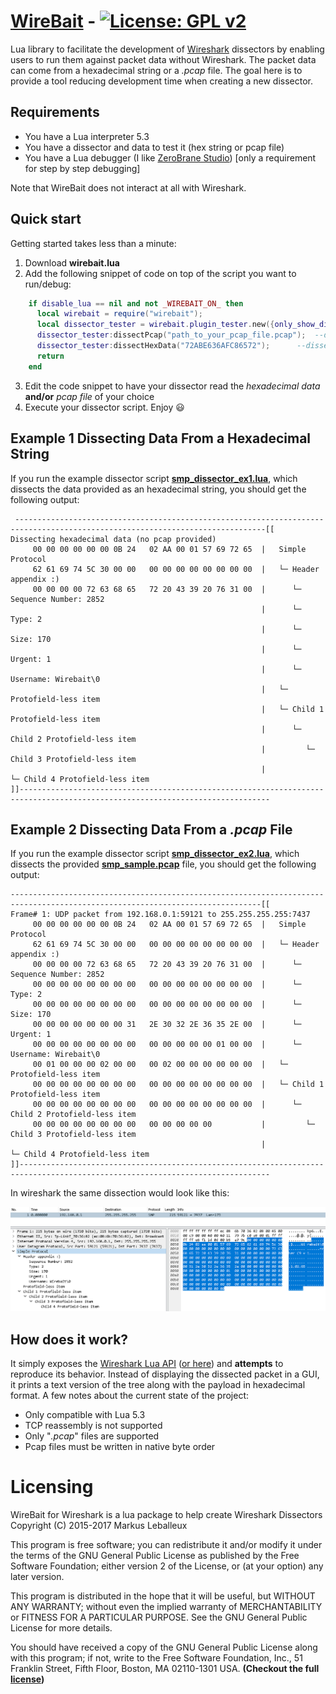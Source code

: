 # [WireBait](https://github.com/MarkoPaul0/WireBait)  -  [![License: GPL v2](https://img.shields.io/badge/License-GPL%20v2-blue.svg)](https://www.gnu.org/licenses/old-licenses/gpl-2.0.en.html)
Lua library to facilitate the development of [Wireshark](https://www.wireshark.org/) dissectors by enabling users to run them against packet data without Wireshark. The packet data can come from a hexadecimal string or a *.pcap* file.
The goal here is to provide a tool reducing development time when creating a new dissector.

## Requirements
  * You have a Lua interpreter 5.3
  * You have a dissector and data to test it (hex string or pcap file)
  * You have a Lua debugger (I like [ZeroBrane Studio](https://studio.zerobrane.com/)) [only a requirement for step by step debugging]
  
Note that WireBait does not interact at all with Wireshark.

## Quick start
Getting started takes less than a minute:
  1. Download **wirebait.lua**
  2. Add the following snippet of code on top of the script you want to run/debug:
```lua
    if disable_lua == nil and not _WIREBAIT_ON_ then
      local wirebait = require("wirebait");
      local dissector_tester = wirebait.plugin_tester.new({only_show_dissected_packets=true});
      dissector_tester:dissectPcap("path_to_your_pcap_file.pcap");  --dissecting data from a pcap file
      dissector_tester:dissectHexData("72ABE636AFC86572");	    --dissecting data from a hex string	
      return
    end
```
  3. Edit the code snippet to have your dissector read the *hexadecimal data* **and/or** *pcap file* of your choice
  4. Execute your dissector script. Enjoy :smiley:
  
 ## Example 1 Dissecting Data From a Hexadecimal String
 If you run the example dissector script **[smp_dissector_ex1.lua](example/smp_dissector_ex2.lua)**, which dissects the data provided as an hexadecimal string, you should get the following output:
```
 ------------------------------------------------------------------------------------------------------------------------------[[
Dissecting hexadecimal data (no pcap provided)
	 00 00 00 00 00 00 0B 24   02 AA 00 01 57 69 72 65	|	Simple Protocol
	 62 61 69 74 5C 30 00 00   00 00 00 00 00 00 00 00	|	└─ Header appendix :)
	 00 00 00 00 72 63 68 65   72 20 43 39 20 76 31 00	|	   └─ Sequence Number: 2852
	                                                	|	   └─ Type: 2
	                                                	|	   └─ Size: 170
	                                                	|	   └─ Urgent: 1
	                                                	|	   └─ Username: Wirebait\0
	                                                	|	└─ Protofield-less item
	                                                	|	└─ Child 1 Protofield-less item
	                                                	|	   └─ Child 2 Protofield-less item
	                                                	|	      └─ Child 3 Protofield-less item
	                                                	|	         └─ Child 4 Protofield-less item
]]------------------------------------------------------------------------------------------------------------------------------
```
 
 ## Example 2 Dissecting Data From a *.pcap* File
 If you run the example dissector script **[smp_dissector_ex2.lua](example/smp_dissector_ex2.lua)**, which dissects the provided **[smp_sample.pcap](example/smp_sample.pcap)** file, you should get the following output:
```
------------------------------------------------------------------------------------------------------------------------------[[
Frame# 1: UDP packet from 192.168.0.1:59121 to 255.255.255.255:7437
	 00 00 00 00 00 00 0B 24   02 AA 00 01 57 69 72 65	|	Simple Protocol
	 62 61 69 74 5C 30 00 00   00 00 00 00 00 00 00 00	|	└─ Header appendix :)
	 00 00 00 00 72 63 68 65   72 20 43 39 20 76 31 00	|	   └─ Sequence Number: 2852
	 00 00 00 00 00 00 00 00   00 00 00 00 00 00 00 00	|	   └─ Type: 2
	 00 00 00 00 00 00 00 00   00 00 00 00 00 00 00 00	|	   └─ Size: 170
	 00 00 00 00 00 00 00 31   2E 30 32 2E 36 35 2E 00	|	   └─ Urgent: 1
	 00 00 00 00 00 00 00 00   00 00 00 00 00 01 00 00	|	   └─ Username: Wirebait\0
	 00 01 00 00 00 02 00 00   00 02 00 00 00 00 00 00	|	└─ Protofield-less item
	 00 00 00 00 00 00 00 00   00 00 00 00 00 00 00 00	|	└─ Child 1 Protofield-less item
	 00 00 00 00 00 00 00 00   00 00 00 00 00 00 00 00	|	   └─ Child 2 Protofield-less item
	 00 00 00 00 00 00 00 00   00 00 00 00 00       	|	      └─ Child 3 Protofield-less item
	                                                	|	         └─ Child 4 Protofield-less item
]]------------------------------------------------------------------------------------------------------------------------------
```

  In wireshark the same dissection would look like this:
  
  ![](example/smp_sample_in_wireshark.png)
  
## How does it work?
It simply exposes the [Wireshark Lua API](https://www.wireshark.org/docs/wsdg_html_chunked/wsluarm_modules.html) ([or here](https://wiki.wireshark.org/LuaAPI)) and **attempts** to reproduce its behavior. Instead of displaying the dissected packet in a GUI, it prints a text version of the tree along with the payload in hexadecimal format.
A few notes about the current state of the project:
  * Only compatible with Lua 5.3
  * TCP reassembly is not supported
  * Only "*.pcap*" files are supported
  * Pcap files must be written in native byte order
  

# Licensing 
WireBait for Wireshark is a lua package to help create Wireshark Dissectors
Copyright (C) 2015-2017 Markus Leballeux

This program is free software; you can redistribute it and/or modify
it under the terms of the GNU General Public License as published by
the Free Software Foundation; either version 2 of the License, or
(at your option) any later version.

This program is distributed in the hope that it will be useful,
but WITHOUT ANY WARRANTY; without even the implied warranty of
MERCHANTABILITY or FITNESS FOR A PARTICULAR PURPOSE.  See the
GNU General Public License for more details.

You should have received a copy of the GNU General Public License along
with this program; if not, write to the Free Software Foundation, Inc.,
51 Franklin Street, Fifth Floor, Boston, MA 02110-1301 USA.
**(Checkout the full [license](LICENSE.txt))**
